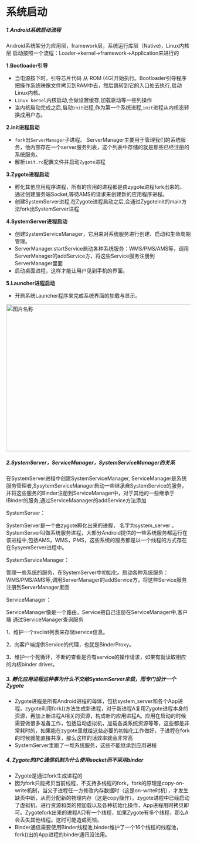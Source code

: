 # 系统启动

##### 1.Android系统启动流程

Android系统架分为应用层，framework层，系统运行库层（Native)，Linux内核层
启动按照一个流程：Loader->kernel->framework->Application来进行的


**1.Bootloader引导**

- 当电源按下时，引导芯片代码 从 ROM (4G)开始执行。Bootloader引导程序把操作系统映像文件拷贝到RAM中去，然后跳转到它的入口处去执行,启动Linux内核。
- `Linux kernel`内核启动,会做设置缓存,加载驱动等一些列操作
- 当内核启动完成之后,启动`init`进程,作为第一个系统进程,`init`进程从内核态转换成用户态。

**2.init进程启动**

- `fork`出`ServerManager`子进程。
  ServerManager主要用于管理我们的系统服务，他内部存在一个server服务列表，这个列表中存储的就是那些已经注册的系统服务。
- 解析`init.rc`配置文件并启动`Zygote`进程


**3.Zygote进程启动**

- 孵化其他应用程序进程，所有的应用的进程都是由zygote进程fork出来的。
  通过创建服务端Socket,等待AMS的请求来创建新的应用程序进程。
- 创建SystemServer进程,在Zygote进程启动之后,会通过ZygoteInit的main方法fork出SystemServer进程

**4.SystemServer进程启动**
- 创建SystemServiceManager，它用来对系统服务进行创建、启动和生命周期管理。
- ServerManager.startService启动各种系统服务：WMS/PMS/AMS等，调用ServerManager的addService方，将这些Service服务注册到ServerManager里面
- 启动桌面进程，这样才能让用户见到手机的界面。


**5.Launcher进程启动**

- 开启系统Launcher程序来完成系统界面的加载与显示。

<img src="../../img/xitongqidong1.png" width = "600" height = "400" alt="图片名称" align=center />



##### 2.SystemServer，ServiceManager，SystemServiceManager的关系

在SystemServer进程中创建SystemServiceManager, ServiceManager是系统服务管理者,SysytemServiceManager启动一些继承自SystemService的服务，并将这些服务的Binder注册到ServiceManager中，对于其他的一些继承于IBinder的服务,通过ServiceMaanager的addService方法添加

 SystemServer：

SystemServer是一个由zygote孵化出来的进程， 名字为system_server 。
SystemServer叫做系统服务进程，大部分Android提供的一些系统服务都运行在该进程中,包括AMS，WMS，PMS，这些系统的服务都是以一个线程的方式存在在SysyemServer进程中。

 SystemServiceManager：

管理一些系统的服务，在SystemServer中初始化。启动各种系统服务：WMS/PMS/AMS等,调用ServerManager的addService方，将这些Service服务注册到ServerManager里面

 ServiceManager：

 ServiceManager像是一个路由，Service把自己注册在ServiceManager中,客户端 通过ServiceManager查询服务

 1、维护一个svclist列表来存储service信息。

 2、向客户端提供Service的代理，也就是BinderProxy。

 3、维护一个死循环，不断的查看是否有service的操作请求，如果有就读取相应的内核binder driver。


##### 3. 孵化应用进程这种事为什么不交给SystemServer来做，而专门设计一个Zygote

- Zygote进程是所有Android进程的母体，包括system_server和各个App进程。zygote利用fork()方法生成新进程，对于新进程A复用Zygote进程本身的资源，再加上新进程A相关的资源，构成新的应用进程A。应用在启动的时候需要做很多准备工作，包括启动虚拟机，加载各类系统资源等等，这些都是非常耗时的，如果能在zygote里就给这些必要的初始化工作做好，子进程在fork的时候就能直接共享，那么这样的话效率就会非常高
- SystemServer里跑了一堆系统服务，这些不能继承到应用进程

##### 4. Zygote的IPC通信机制为什么使用socket而不采用binder
- Zygote是通过fork生成进程的
- 因为fork只能拷贝当前线程，不支持多线程的fork，fork的原理是copy-on-write机制，当父子进程任一方修改内存数据时（这是on-write时机），才发生缺页中断，从而分配新的物理内存（这是copy操作）。zygote进程中已经启动了虚拟机、进行资源和类的预加载以及各种初始化操作，App进程用时拷贝即可。Zygotefork出来的进程A只有一个线程，如果Zygote有多个线程，那么A会丢失其他线程。这时可能造成死锁。
- Binder通信需要使用Binder线程池,binder维护了一个16个线程的线程池，fork()出的App进程的binder通讯没法用。













